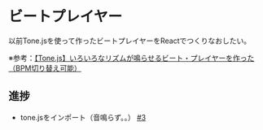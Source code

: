 # ビートプレイヤー

以前Tone.jsを使って作ったビートプレイヤーをReactでつくりなおしたい。

※参考：[【Tone.js】いろいろなリズムが鳴らせるビート・プレイヤーを作った（BPM切り替え可能）](https://www.i-ryo.com/entry/2020/06/20/055657)

## 進捗

- tone.jsをインポート（音鳴らず。。） [#3](https://github.com/ryo-i/beat-player/issues/3)
